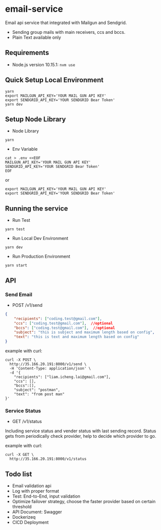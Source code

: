 # email-service
Email api service that integrated with Mailgun and Sendgrid.
* Sending group mails with main receivers, ccs and bccs.
* Plain Text available only

## Requirements
- Node.js version 10.15.1: `nvm use`

## Quick Setup Local Environment
```
yarn
export MAILGUN_API_KEY='YOUR MAIL GUN API KEY'
export SENDGRID_API_KEY='YOUR SENDGRID Bear Token'
yarn dev
```

## Setup Node Library
* Node Library
```
yarn
```

* Env Variable
```
cat > .env <<EOF
MAILGUN_API_KEY='YOUR MAIL GUN API KEY'
SENDGRID_API_KEY='YOUR SENDGRID Bear Token'
EOF
```
or 
```
export MAILGUN_API_KEY='YOUR MAIL GUN API KEY'
export SENDGRID_API_KEY='YOUR SENDGRID Bear Token'
```


## Running the service
* Run Test
```
yarn test
```

* Run Local Dev Environment
```
yarn dev
```

* Run Production Environment
```
yarn start
```

## API

### Send Email

* POST /v1/send
```json
{
    "recipients": ["coding.test@gmail.com"],
    "ccs": ["coding.test@gmail.com"],  //optional
    "bccs": ["coding.test@gmail.com"],  //optional
    "subject": "this is subject and maximum length based on config",
    "text": "this is text and maximum length based on config"
}
```

example with curl:
```
curl -X POST \
  http://35.166.20.191:8000/v1/send \
  -H 'Content-Type: application/json' \
  -d '{
    "recipients": ["liam.icheng.lai@gmail.com"],
	"ccs": [],
    "bccs":[],
    "subject": "postman",
    "text": "from post man"
}'
```


### Service Status

* GET /v1/status

Including service status and vender status with last sending record.
Status gets from periodically check provider, help to decide which provider to go.

example with curl:
```
curl -X GET \
  http://35.166.20.191:8000/v1/status
```

## Todo list

* Email validation api
* Log with proper format
* Test: End-to-End, input validation
* Optimize failover strategy, choose the faster provider based on certain threshold
* API Document: Swagger
* Dockerizeq
* CICD Deployment